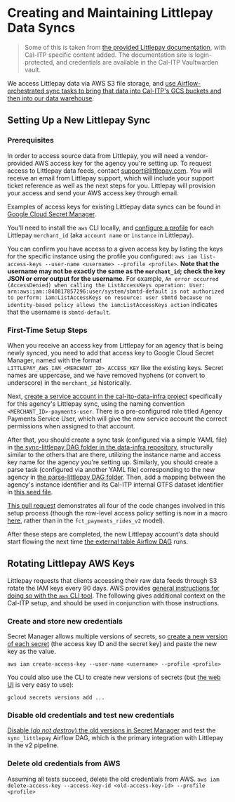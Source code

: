 # Creating and Maintaining Littlepay Data Syncs

> Some of this is taken from [the provided Littlepay documentation](https://docs.littlepay.io/data/faq/), with Cal-ITP specific content added. The documentation site is login-protected, and credentials are available in the Cal-ITP Vaultwarden vault.

We access Littlepay data via AWS S3 file storage, and [use Airflow-orchestrated sync tasks to bring that data into Cal-ITP's GCS buckets and then into our data warehouse](https://docs.calitp.org/data-infra/architecture/data.html).

## Setting Up a New Littlepay Sync

### Prerequisites

In order to access source data from Littlepay, you will need a vendor-provided AWS access key for the agency you're setting up. To request access to Littlepay data feeds, contact support@littlepay.com. You will receive an email from Littlepay support, which will include your support ticket reference as well as the next steps for you. Littlepay will provision your access and send your AWS access key through email.

Examples of access keys for existing Littlepay data syncs can be found in [Google Cloud Secret Manager](https://console.cloud.google.com/security/secret-manager?project=cal-itp-data-infra).

You'll need to install the `aws` CLI locally, and [configure a profile](https://docs.aws.amazon.com/cli/latest/userguide/getting-started-quickstart.html) for each Littlepay `merchant_id` (aka `account name` or `instance` in Littlepay).

You can confirm you have access to a given access key by listing the keys for the specific instance using the profile you configured:
`aws iam list-access-keys --user-name <username> --profile <profile>`. **Note that the username may not be exactly the same as the `merchant_id`; check the key JSON or error output for the username.** For example, `An error occurred (AccessDenied) when calling the ListAccessKeys operation: User: arn:aws:iam::840817857296:user/system/sbmtd-default is not authorized to perform: iam:ListAccessKeys on resource: user sbmtd because no identity-based policy allows the iam:ListAccessKeys action` indicates that the username is `sbmtd-default`.

### First-Time Setup Steps

When you receive an access key from Littlepay for an agency that is being newly synced, you need to add that access key to Google Cloud Secret Manager, named with the format `LITTLEPAY_AWS_IAM_<MERCHANT_ID>_ACCESS_KEY` like the existing keys. Secret names are uppercase, and we have removed hyphens (or convert to underscore) in the `merchant_id` historically.

Next, [create a service account in the cal-itp-data-infra project](https://console.cloud.google.com/iam-admin/serviceaccounts/create?walkthrough_id=iam--create-service-account&project=cal-itp-data-infra#step_index=1) specifically for this agency's Littlepay sync, using the naming convention `<MERCHANT_ID>-payments-user`. There is a pre-configured role titled Agency Payments Service User, which will give the new service account the correct permissions when assigned to that account.

After that, you should create a sync task (configured via a simple YAML file) in [the sync-littlepay DAG folder in the data-infra repository](https://github.com/cal-itp/data-infra/tree/8516a1a4ab2ecfe6ef33e3fbc4224bcedbd06e98/airflow/dags/sync_littlepay), structurally similar to the others that are there, utilizing the instance name and access key name for the agency you're setting up. Similarly, you should create a parse task (configured via another YAML file) corresponding to the new agency in [the parse-littlepay DAG folder](https://github.com/cal-itp/data-infra/tree/8516a1a4ab2ecfe6ef33e3fbc4224bcedbd06e98/airflow/dags/parse_littlepay). Then, add a mapping between the agency's instance identifier and its Cal-ITP internal GTFS dataset identifier in [this seed file](https://github.com/cal-itp/data-infra/blob/main/warehouse/seeds/payments_gtfs_datasets.csv).

[This pull request](https://github.com/cal-itp/data-infra/pull/2928/files) demonstrates all four of the code changes involved in this setup process (though the row-level access policy setting is now in a macro [here](https://github.com/cal-itp/data-infra/blob/main/warehouse/macros/create_row_access_policy.sql#L21), rather than in the `fct_payments_rides_v2` model).

After these steps are completed, the new Littlepay account's data should start flowing the next time [the external table Airflow DAG](https://o1d2fa0877cf3fb10p-tp.appspot.com/dags/create_external_tables/grid) runs.

## Rotating Littlepay AWS Keys

Littlepay requests that clients accessing their raw data feeds through S3 rotate the IAM keys every 90 days. AWS provides [general instructions for doing so with the `aws` CLI tool](https://aws.amazon.com/blogs/security/how-to-rotate-access-keys-for-iam-users/). The following gives additional context on the Cal-ITP setup, and should be used in conjunction with those instructions.

### Create and store new credentials

Secret Manager allows multiple versions of secrets, so [create a new version of each secret](https://cloud.google.com/secret-manager/docs/add-secret-version) (the access key ID and the secret key) and paste the new key as the value.

`aws iam create-access-key --user-name <username> --profile <profile>`

You could also use the CLI to create new versions of secrets (but [the web UI](https://console.cloud.google.com/security/secret-manager?project=cal-itp-data-infra) is very easy to use):

`gcloud secrets versions add ...`

### Disable old credentials and test new credentials

[Disable (*do not destroy*) the old versions in Secret Manager](https://cloud.google.com/secret-manager/docs/disable-secret-version) and test the `sync_littlepay` Airflow DAG, which is the primary integration with Littlepay in the v2 pipeline.

### Delete old credentials from AWS

Assuming all tests succeed, delete the old credentials from AWS.
`aws iam delete-access-key --access-key-id <old-access-key-id> --profile <profile>`
